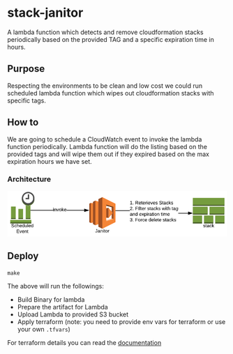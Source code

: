 # stack-janitor

A lambda function which detects and remove cloudformation stacks periodically based
on the provided TAG and a specific expiration time in hours.

## Purpose

Respecting the environments to be clean and low cost we could run scheduled lambda function
which wipes out cloudformation stacks with specific tags.

## How to

We are going to schedule a CloudWatch event to invoke the lambda function periodically. Lambda function
will do the listing based on the provided tags and will wipe them out if they expired based on 
the max expiration hours we have set.

### Architecture

![Architecture](assets/architecture_stack_janitor.png)

## Deploy

```
make
```

The above will run the followings:
- Build Binary for lambda
- Prepare the artifact for Lambda
- Upload Lambda to provided S3 bucket
- Apply terraform (note: you need to provide env vars for terraform or use your own `.tfvars`)

For terraform details you can read the [documentation](terraform/aws/README.md)